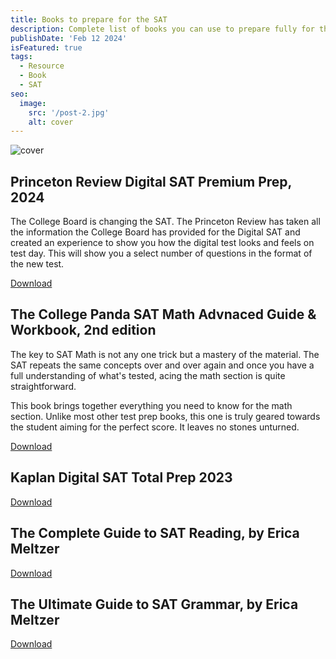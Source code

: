 ```yaml
---
title: Books to prepare for the SAT
description: Complete list of books you can use to prepare fully for the SAT
publishDate: 'Feb 12 2024'
isFeatured: true
tags:
  - Resource
  - Book
  - SAT
seo:
  image:
    src: '/post-2.jpg'
    alt: cover
---
```


![cover](/post-2.jpg)

## Princeton Review Digital SAT Premium Prep, 2024

The College Board is changing the SAT. The Princeton Review has taken all the information the College Board has provided for the Digital SAT and created an experience to show you how the digital test looks and feels on test day. This will show you a select number of questions in the format of the new test.

[Download](https://assets.super.so/3eb1e50b-3997-4395-807b-5f599d5c28c9/files/78638b5f-3bf6-4b6e-8fb7-6391a7e1ea03.pdf)

## The College Panda SAT Math Advnaced Guide & Workbook, 2nd edition

The key to SAT Math is not any one trick but a mastery of the material. The SAT repeats the same concepts over and over again and once you have a full understanding of what's tested, acing the math section is quite straightforward.

This book brings together everything you need to know for the math section. Unlike most other test prep books, this one is truly geared towards the student aiming for the perfect score. It leaves no stones unturned.

[Download](https://assets.super.so/3eb1e50b-3997-4395-807b-5f599d5c28c9/files/81c32cc3-1623-4936-b2c5-57fbf2c939ae.pdf)

## Kaplan Digital SAT Total Prep 2023

[Download](https://assets.super.so/3eb1e50b-3997-4395-807b-5f599d5c28c9/files/168e845e-166d-4c72-99db-c501e32990e2.pdf)

## The Complete Guide to SAT Reading, by Erica Meltzer

[Download](https://drive.google.com/file/d/1JYoVRMq_ALEjFPTAgZQaOPuj0DeXrpdq/view)

## The Ultimate Guide to SAT Grammar, by Erica Meltzer

[Download](https://drive.google.com/file/d/1jPl2bKOqVCQEtLqbbF0lZT177-x_EA2H/view)


